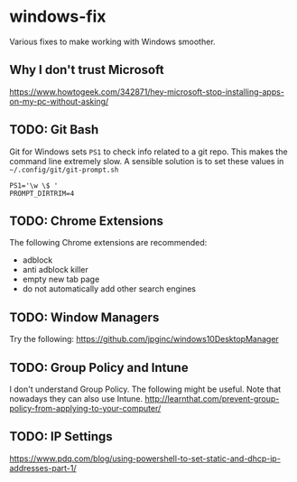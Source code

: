 # windows-fix
Various fixes to make working with Windows smoother.

## Why I don't trust Microsoft
https://www.howtogeek.com/342871/hey-microsoft-stop-installing-apps-on-my-pc-without-asking/

## TODO: Git Bash
Git for Windows sets `PS1` to check info related to a git repo.  This makes the
command line extremely slow.  A sensible solution is to set these values in
`~/.config/git/git-prompt.sh`
```
PS1='\w \$ '
PROMPT_DIRTRIM=4
```

## TODO: Chrome Extensions
The following Chrome extensions are recommended:
- adblock
- anti adblock killer
- empty new tab page
- do not automatically add other search engines

## TODO: Window Managers
Try the following:
https://github.com/jpginc/windows10DesktopManager

## TODO: Group Policy and Intune
I don't understand Group Policy.  The following might be useful.  Note that nowadays they can also use Intune.
http://learnthat.com/prevent-group-policy-from-applying-to-your-computer/

## TODO: IP Settings
https://www.pdq.com/blog/using-powershell-to-set-static-and-dhcp-ip-addresses-part-1/
